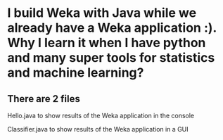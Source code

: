 # I build Weka with Java while we already have a Weka application :). Why I learn it when I have python and many super tools for statistics and machine learning?

## There are 2 files 
Hello.java to show results of the Weka application in the console

Classifier.java to show results of the Weka application in a GUI
